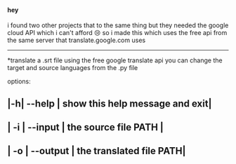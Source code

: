 #### hey
i found two other projects that to the same thing but they needed the google cloud API which 
i can't afford 😢 so i made this which uses the free api from the same server that translate.google.com uses

___

*translate a .srt file using the free google translate api you can change the target and source languages from the .py file

options:

  |-h| --help  |    show this help message and exit|
  --
|  -i | --input  |  the source file PATH |
--
 | -o | --output |  the translated file PATH|
 --
  
